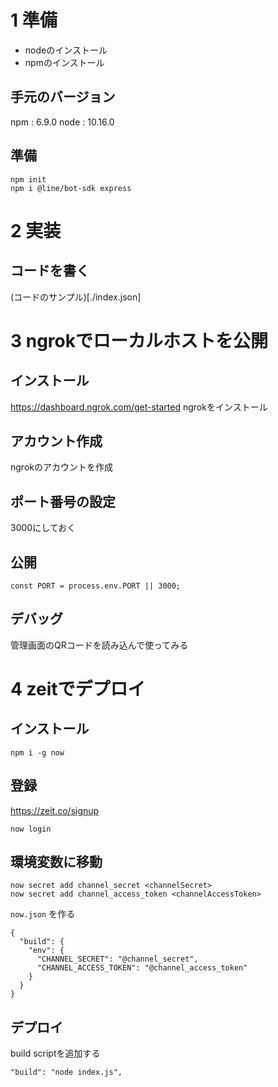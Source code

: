 # 1 準備
- nodeのインストール
- npmのインストール

## 手元のバージョン
npm : 6.9.0
node : 10.16.0

## 準備
```
npm init
npm i @line/bot-sdk express
```

# 2 実装
## コードを書く
(コードのサンプル)[./index.json]

# 3 ngrokでローカルホストを公開
## インストール
https://dashboard.ngrok.com/get-started
ngrokをインストール

## アカウント作成
ngrokのアカウントを作成

## ポート番号の設定
3000にしておく

## 公開
```
const PORT = process.env.PORT || 3000;
```

## デバッグ
管理画面のQRコードを読み込んで使ってみる

# 4 zeitでデプロイ
## インストール
```
npm i -g now
```

## 登録
https://zeit.co/signup

```
now login
```

## 環境変数に移動
```
now secret add channel_secret <channelSecret>
now secret add channel_access_token <channelAccessToken>
```

`now.json` を作る
```
{
  "build": {
    "env": {
      "CHANNEL_SECRET": "@channel_secret",
      "CHANNEL_ACCESS_TOKEN": "@channel_access_token"
    }
  }
}

```

## デプロイ
build scriptを追加する
```
"build": "node index.js",
```
